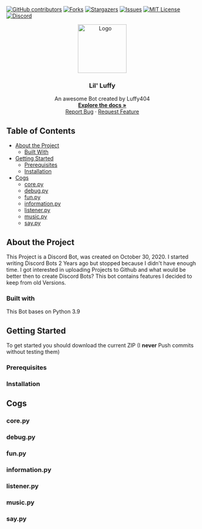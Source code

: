 [![GitHub contributors][contributors-shield]][contributors-url] 
[![Forks][forks-shield]][forks-url]
[![Stargazers][stars-shield]][stars-url]
[![Issues][issues-shield]][issues-url]
[![MIT License][license-shield]][license-url]
[![Discord][discord-shield]][discord-url]
<br />
<p align="center">
  <a href="https://github.com/Luffy404/Lil-Fluffy">
    <img src="https://cdn.discordapp.com/app-icons/771841748203733012/0604c3a7744e67df06be157071d972d4.png?size=256" alt="Logo" width="128" height="128">
  </a>
	<h3 align="center">Lil' Luffy</h3>
	  <p align="center">
    An awesome Bot created by Luffy404
    <br />
    <a href="https://github.com/Luffy404/Lil-Fluffy"><strong>Explore the docs »</strong></a>
    <br />
    <a href="https://github.com/Luffy404/Lil-Fluffy/issues">Report Bug</a>
    ·
    <a href="https://github.com/Luffy404/Lil-Fluffy/issues">Request Feature</a>
 </p>


## Table of Contents

* [About the Project](#about-the-project)
  * [Built With](#built-with)
* [Getting Started](#getting-started)
  * [Prerequisites](#prerequisites)
  * [Installation](#installation)
* [Cogs](#cogs)
    * [core.py](#corepy)
    * [debug.py](#debugpy)
    * [fun.py](#funpy)
    * [information.py](#informationpy)
    * [listener.py](#listenerpy)
    * [music.py](#musicpy)
    * [say.py](#saypy)
    
## About the Project

This Project is a Discord Bot, was created on October 30, 2020.
I started writing Discord Bots 2 Years ago but stopped because I didn't have enough time.
I got interested in uploading Projects to Github and what would be better then to create Discord Bots?
This bot contains features I decided to keep from old Versions.

### Built with
This Bot bases on Python 3.9 

## Getting Started
To get started you should download the current ZIP (I **never** Push commits without testing them)
### Prerequisites


### Installation

## Cogs
  
### core.py

### debug.py

### fun.py

### information.py

### listener.py

### music.py

### say.py

[contributors-shield]: https://img.shields.io/github/contributors/Luffy404/Lil-Fluffy.svg?style=flat-square
[contributors-url]: https://github.com/Luffy404/Lil-Fluffy/graphs/contributors
[forks-shield]: https://img.shields.io/github/forks/Luffy404/Lil-Fluffy.svg?style=flat-square
[forks-url]: https://github.com/Luffy404/Lil-Fluffy/network/members
[stars-shield]: https://img.shields.io/github/stars/Luffy404/Lil-Fluffy.svg?style=flat-square
[stars-url]: https://github.com/Luffy404/Lil-Fluffy/stargazers
[issues-shield]: https://img.shields.io/github/issues/Luffy404/Lil-Fluffy.svg?style=flat-square
[issues-url]: https://github.com/Luffy404/Lil-Fluffy/issues
[license-shield]: https://img.shields.io/badge/License-MIT-yellow.svg
[license-url]: https://github.com/Luffy404/Lil-Fluffy/blob/main/LICENSE
[discord-shield]: https://img.shields.io/discord/677473028204134401.svg?label=&logo=discord&logoColor=ffffff&color=7389D8&labelColor=vpEv3HJ
[discord-url]: https://discord.gg/XZazRvchjP
